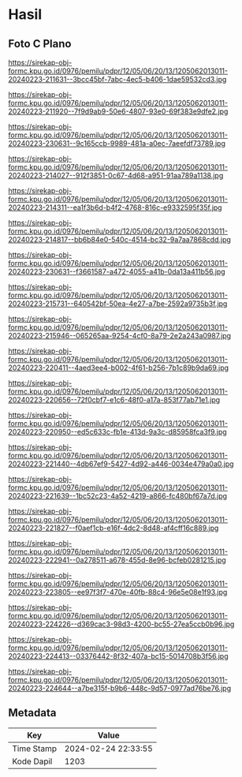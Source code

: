 # Hasil

## Foto C Plano

https://sirekap-obj-formc.kpu.go.id/0976/pemilu/pdpr/12/05/06/20/13/1205062013011-20240223-211631--3bcc45bf-7abc-4ec5-b406-1dae59532cd3.jpg

https://sirekap-obj-formc.kpu.go.id/0976/pemilu/pdpr/12/05/06/20/13/1205062013011-20240223-211920--7f9d9ab9-50e6-4807-93e0-69f383e9dfe2.jpg

https://sirekap-obj-formc.kpu.go.id/0976/pemilu/pdpr/12/05/06/20/13/1205062013011-20240223-230631--9c165ccb-9989-481a-a0ec-7aeefdf73789.jpg

https://sirekap-obj-formc.kpu.go.id/0976/pemilu/pdpr/12/05/06/20/13/1205062013011-20240223-214027--912f3851-0c67-4d68-a951-91aa789a1138.jpg

https://sirekap-obj-formc.kpu.go.id/0976/pemilu/pdpr/12/05/06/20/13/1205062013011-20240223-214311--ea1f3b6d-b4f2-4768-816c-e9332595f35f.jpg

https://sirekap-obj-formc.kpu.go.id/0976/pemilu/pdpr/12/05/06/20/13/1205062013011-20240223-214817--bb6b84e0-540c-4514-bc32-9a7aa7868cdd.jpg

https://sirekap-obj-formc.kpu.go.id/0976/pemilu/pdpr/12/05/06/20/13/1205062013011-20240223-230631--f3661587-a472-4055-a41b-0da13a411b56.jpg

https://sirekap-obj-formc.kpu.go.id/0976/pemilu/pdpr/12/05/06/20/13/1205062013011-20240223-215731--640542bf-50ea-4e27-a7be-2592a9735b3f.jpg

https://sirekap-obj-formc.kpu.go.id/0976/pemilu/pdpr/12/05/06/20/13/1205062013011-20240223-215946--065265aa-9254-4cf0-8a79-2e2a243a0987.jpg

https://sirekap-obj-formc.kpu.go.id/0976/pemilu/pdpr/12/05/06/20/13/1205062013011-20240223-220411--4aed3ee4-b002-4f61-b256-7b1c89b9da69.jpg

https://sirekap-obj-formc.kpu.go.id/0976/pemilu/pdpr/12/05/06/20/13/1205062013011-20240223-220656--72f0cbf7-e1c6-48f0-a17a-853f77ab71e1.jpg

https://sirekap-obj-formc.kpu.go.id/0976/pemilu/pdpr/12/05/06/20/13/1205062013011-20240223-220950--ed5c633c-fb1e-413d-9a3c-d85958fca3f9.jpg

https://sirekap-obj-formc.kpu.go.id/0976/pemilu/pdpr/12/05/06/20/13/1205062013011-20240223-221440--4db67ef9-5427-4d92-a446-0034e479a0a0.jpg

https://sirekap-obj-formc.kpu.go.id/0976/pemilu/pdpr/12/05/06/20/13/1205062013011-20240223-221639--1bc52c23-4a52-4219-a866-fc480bf67a7d.jpg

https://sirekap-obj-formc.kpu.go.id/0976/pemilu/pdpr/12/05/06/20/13/1205062013011-20240223-221827--f0aef1cb-e16f-4dc2-8d48-af4cff16c889.jpg

https://sirekap-obj-formc.kpu.go.id/0976/pemilu/pdpr/12/05/06/20/13/1205062013011-20240223-222941--0a278511-a678-455d-8e96-bcfeb0281215.jpg

https://sirekap-obj-formc.kpu.go.id/0976/pemilu/pdpr/12/05/06/20/13/1205062013011-20240223-223805--ee97f3f7-470e-40fb-88c4-96e5e08e1f93.jpg

https://sirekap-obj-formc.kpu.go.id/0976/pemilu/pdpr/12/05/06/20/13/1205062013011-20240223-224226--d369cac3-98d3-4200-bc55-27ea5ccb0b96.jpg

https://sirekap-obj-formc.kpu.go.id/0976/pemilu/pdpr/12/05/06/20/13/1205062013011-20240223-224413--03376442-8f32-407a-bc15-5014708b3f56.jpg

https://sirekap-obj-formc.kpu.go.id/0976/pemilu/pdpr/12/05/06/20/13/1205062013011-20240223-224644--a7be315f-b9b6-448c-9d57-0977ad76be76.jpg


## Metadata

| Key        | Value               |
| ---------- | ------------------- |
| Time Stamp | 2024-02-24 22:33:55 |
| Kode Dapil | 1203                |



